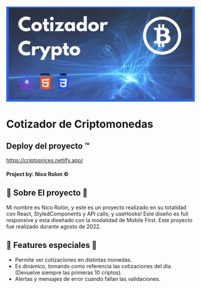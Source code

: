 ![Caratula de cotizador Cripto](./src/img/Portada.png)

# Cotizador de Criptomonedas


## Deploy del proyecto ™️
https://criptoprices.netlify.app/

####  Project by: Nico Rolon ©️
## 🔶 Sobre El proyecto 🔶
Mi nombre es Nico Rolón, y este es un proyecto realizado en su totalidad con React, StyledComponents y API calls, y useHooks! Este diseño es full responsive y esta diseñado con la modalidad de Mobile First.
Este proyecto fue realizado durante agosto de 2022.


##  🚶 Features especiales 🚶

- Permite ver cotizaciones en distintas monedas.
- Es dinámico, tomando como referencia las cotizaciones del día. (Devuelve siempre las primeras 10 criptos).
- Alertas y mensajes de error cuando fallan las validaciones. 
